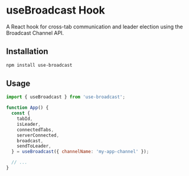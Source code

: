# useBroadcast Hook

A React hook for cross-tab communication and leader election using the Broadcast Channel API.

## Installation

```bash
npm install use-broadcast
```

## Usage

```javascript
import { useBroadcast } from 'use-broadcast';

function App() {
  const {
    tabId,
    isLeader,
    connectedTabs,
    serverConnected,
    broadcast,
    sendToLeader,
  } = useBroadcast({ channelName: 'my-app-channel' });

  // ...
}
```
